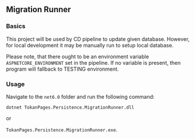 ## Migration Runner

### Basics

This project will be used by CD pipeline to update given database. However, for local development it may be manually run to setup local database.

Please note, that there ought to be an environment variable `ASPNETCORE_ENVIRONMENT` set in the pipeline. If no variable is present, then program will fallback to TESTING environment.

### Usage

Navigate to the `net6.0` folder and run the following command:

`dotnet TokanPages.Persistence.MigrationRunner.dll`

or

`TokanPages.Persistence.MigrationRunner.exe`.
